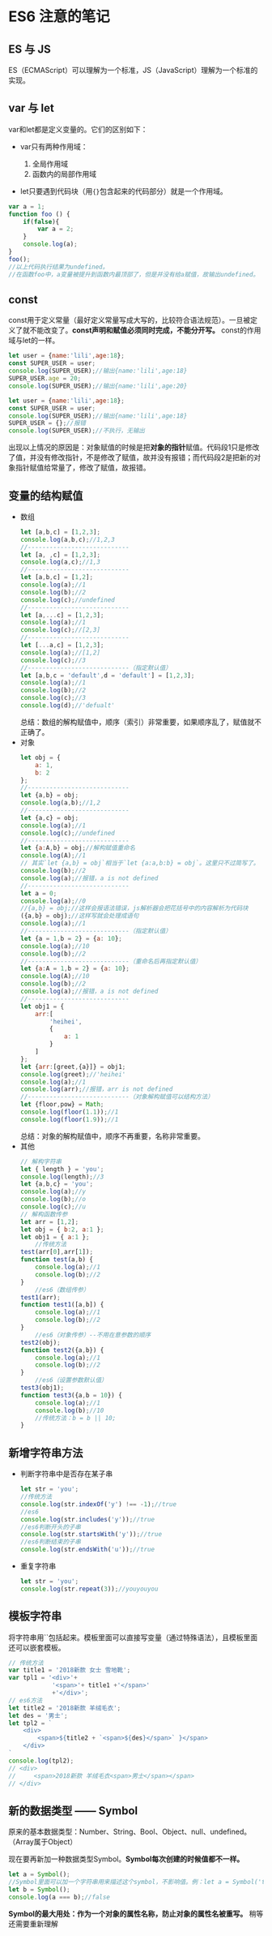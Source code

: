 # ES6 注意的笔记

## ES 与 JS

ES（ECMAScript）可以理解为一个标准，JS（JavaScript）理解为一个标准的实现。

## var 与 let

var和let都是定义变量的。它们的区别如下：

- var只有两种作用域：

    1. 全局作用域
    2. 函数内的局部作用域

- let只要遇到代码块（用`{}`包含起来的代码部分）就是一个作用域。

``` js
var a = 1;
function foo () {
    if(false){
        var a = 2;
    }
    console.log(a);
}
foo();
//以上代码执行结果为undefined。
//在函数foo中，a变量被提升到函数内最顶部了，但是并没有给a赋值，故输出undefined。
```

## const

const用于定义常量（最好定义常量写成大写的，比较符合语法规范）。一旦被定义了就不能改变了。**const声明和赋值必须同时完成，不能分开写。**
const的作用域与let的一样。

``` js
let user = {name:'lili',age:18};
const SUPER_USER = user;
console.log(SUPER_USER);//输出{name:'lili',age:18}
SUPER_USER.age = 20;
console.log(SUPER_USER);//输出{name:'lili',age:20}
```

``` js
let user = {name:'lili',age:18};
const SUPER_USER = user;
console.log(SUPER_USER);//输出{name:'lili',age:18}
SUPER_USER = {};//报错
console.log(SUPER_USER);//不执行，无输出
```

出现以上情况的原因是：对象赋值的时候是把**对象的指针**赋值。代码段1只是修改了值，并没有修改指针，不是修改了赋值，故并没有报错；而代码段2是把新的对象指针赋值给常量了，修改了赋值，故报错。

## 变量的结构赋值

- 数组
    ``` js
    let [a,b,c] = [1,2,3];
    console.log(a,b,c);//1,2,3
    //----------------------------
    let [a, ,c] = [1,2,3];
    console.log(a,c);//1,3
    //----------------------------
    let [a,b,c] = [1,2];
    console.log(a);//1
    console.log(b);//2
    console.log(c);//undefined
    //----------------------------
    let [a,...c] = [1,2,3];
    console.log(a);//1
    console.log(c);//[2,3]
    //----------------------------
    let [...a,c] = [1,2,3];
    console.log(a);//[1,2]
    console.log(c);//3
    //----------------------------（指定默认值）
    let [a,b,c = 'default',d = 'default'] = [1,2,3];
    console.log(a);//1
    console.log(b);//2
    console.log(c);//3
    console.log(d);//'defualt'
    ```
    总结：数组的解构赋值中，顺序（索引）非常重要，如果顺序乱了，赋值就不正确了。
- 对象
    ``` js
    let obj = {
        a: 1,
        b: 2
    };
    //----------------------------
    let {a,b} = obj;
    console.log(a,b);//1,2
    //----------------------------
    let {a,c} = obj;
    console.log(a);//1
    console.log(c);//undefined
    //----------------------------
    let {a:A,b} = obj;//解构赋值重命名
    console.log(A);//1
    // 其实`let {a,b} = obj`相当于`let {a:a,b:b} = obj`。这里只不过简写了。
    console.log(b);//2
    console.log(a);//报错，a is not defined
    //----------------------------
    let a = 0;
    console.log(a);//0
    //{a,b} = obj;//这样会报语法错误，js解析器会把花括号中的内容解析为代码块
    ({a,b} = obj);//这样写就会处理成语句
    console.log(a);//1
    //----------------------------（指定默认值）
    let {a = 1,b = 2} = {a: 10};
    console.log(a);//10
    console.log(b);//2
    //----------------------------（重命名后再指定默认值）
    let {a:A = 1,b = 2} = {a: 10};
    console.log(A);//10
    console.log(b);//2
    console.log(a);//报错，a is not defined
    //----------------------------
    let obj1 = {
        arr:[
            'heihei',
            {
                a: 1
            }
        ]
    };
    let {arr:[greet,{a}]} = obj1;
    console.log(greet);//'heihei'
    console.log(a);//1
    console.log(arr);//报错，arr is not defined
    //----------------------------（对象解构赋值可以结构方法）
    let {floor,pow} = Math;
    console.log(floor(1.1));//1
    console.log(floor(1.9));//1
    ```
    总结：对象的解构赋值中，顺序不再重要，名称非常重要。
- 其他
    ``` js
    // 解构字符串
    let { length } = 'you';
    console.log(length);//3
    let {a,b,c} = 'you';
    console.log(a);//y
    console.log(b);//o
    console.log(c);//u
    // 解构函数传参
    let arr = [1,2];
    let obj = { b:2, a:1 };
    let obj1 = { a:1 };
        //传统方法
    test(arr[0],arr[1]);
    function test(a,b) {
        console.log(a);//1
        console.log(b);//2
    }
        //es6（数组传参）
    test1(arr);
    function test1([a,b]) {
        console.log(a);//1
        console.log(b);//2
    }
        //es6（对象传参）--不用在意参数的顺序
    test2(obj);
    function test2({a,b}) {
        console.log(a);//1
        console.log(b);//2
    }
        //es6（设置参数默认值）
    test3(obj1);
    function test3({a,b = 10}) {
        console.log(a);//1
        console.log(b);//10
        //传统方法：b = b || 10;
    }
    ```

## 新增字符串方法

- 判断字符串中是否存在某子串
    ``` js
    let str = 'you';
    //传统方法
    console.log(str.indexOf('y') !== -1);//true
    //es6
    console.log(str.includes('y'));//true
    //es6判断开头的子串
    console.log(str.startsWith('y'));//true
    //es6判断结束的子串
    console.log(str.endsWith('u'));//true
    ```
- 重复字符串
    ``` js
    let str = 'you';
    console.log(str.repeat(3));//youyouyou
    ```

## 模板字符串

将字符串用``包括起来。模板里面可以直接写变量（通过特殊语法），且模板里面还可以嵌套模板。

``` js
// 传统方法
var title1 = '2018新款 女士 雪地靴';
var tpl1 = '<div>'+
            '<span>'+ title1 +'</span>'
            +'</div>';
// es6方法
let title2 = '2018新款 羊绒毛衣';
let des = '男士';
let tpl2 = `
    <div>
        <span>${title2 + `<span>${des}</span>` }</span>
    </div>
`
console.log(tpl2);
// <div>
//     <span>2018新款 羊绒毛衣<span>男士</span></span>
// </div>
```

## 新的数据类型 —— Symbol

原来的基本数据类型：Number、String、Bool、Object、null、undefined。（Array属于Object）

现在要再新加一种数据类型Symbol。**Symbol每次创建的时候值都不一样。**

``` js
let a = Symbol();
//Symbol里面可以加一个字符串用来描述这个symbol，不影响值。例：let a = Symbol('this a symbol');
let b = Symbol();
console.log(a === b);//false
```

**Symbol的最大用处：作为一个对象的属性名称，防止对象的属性名被重写。**
稍等
还需要重新理解